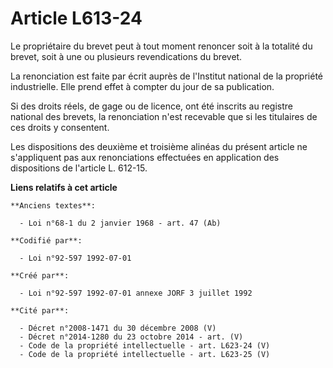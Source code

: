 # Article L613-24

Le propriétaire du brevet peut à tout moment renoncer soit à la totalité du brevet, soit à une ou plusieurs revendications du
brevet.

La renonciation est faite par écrit auprès de l'Institut national de la propriété industrielle. Elle prend effet à compter du
jour de sa publication.

Si des droits réels, de gage ou de licence, ont été inscrits au registre national des brevets, la renonciation n'est
recevable que si les titulaires de ces droits y consentent.

Les dispositions des deuxième et troisième alinéas du présent article ne s'appliquent pas aux renonciations effectuées en
application des dispositions de l'article L. 612-15.

**Liens relatifs à cet article**

	**Anciens textes**:

	  - Loi n°68-1 du 2 janvier 1968 - art. 47 (Ab)

	**Codifié par**:

	  - Loi n°92-597 1992-07-01

	**Créé par**:

	  - Loi n°92-597 1992-07-01 annexe JORF 3 juillet 1992

	**Cité par**:

	  - Décret n°2008-1471 du 30 décembre 2008 (V)
	  - Décret n°2014-1280 du 23 octobre 2014 - art. (V)
	  - Code de la propriété intellectuelle - art. L623-24 (V)
	  - Code de la propriété intellectuelle - art. L623-25 (V)
